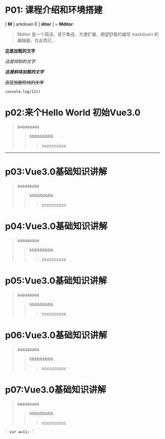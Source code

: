 # P01: 课程介绍和环境搭建
  [ **M** ] arkdown  E [ **ditor** ] = **Mditor**
  > Mditor 是一个简洁、易于集成、方便扩展、期望舒服的编写 markdown 的编辑器，仅此而已...

  **这是加粗的文字**

  *这是倾斜的文字*`

  ***这是斜体加粗的文字***

  ~~这是加删除线的文字~~

  `console.log(111)`
# p02:来个Hello World 初始Vue3.0
  > aaaaaaaaa
  >> bbbbbbbbb
  >>> cccccccccc
  ***
# p03:Vue3.0基础知识讲解

  > aaaaaaaaa
  >> bbbbbbbbb
  >>> cccccccccc

# p04:Vue3.0基础知识讲解

  > aaaaaaaaa
  >> bbbbbbbbb
  >>> cccccccccc

# p05:Vue3.0基础知识讲解

  > aaaaaaaaa
  >> bbbbbbbbb
  >>> cccccccccc

# p06:Vue3.0基础知识讲解

  > aaaaaaaaa
  >> bbbbbbbbb
  >>> cccccccccc

# p07:Vue3.0基础知识讲解

  > aaaaaaaaa
  >> bbbbbbbbb
  >>> cccccccccc


 `` ` var a=11; ` ``
